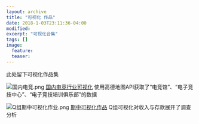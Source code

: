 ```yaml
---
layout: archive
title: "可视化 作品"
date: 2018-1-03T23:11:36-04:00
modified:
excerpt: "可视化合集"
tags: []
image: 
  feature: 
  teaser:
---
```

此处留下可视化作品集

![国内电竞.png](https://i.loli.net/2018/01/06/5a50ef353b81b.png)
[国内电竞行业可视化](https://public.tableau.com/views/1_5301/1_2?:embed=y&:display_count=yes)
使用高德地图API获取了“电竞馆”、“电子竞技中心”、“电子竞技培训俱乐部”的数据

![Q组期中可视化作业.png](https://i.loli.net/2018/01/06/5a50e749a0320.png)
[期中可视化作品](https://kusumuxi.github.io/infovis/Q组可视化作品/)
Q组可视化对收入与存款展开了调查分析
